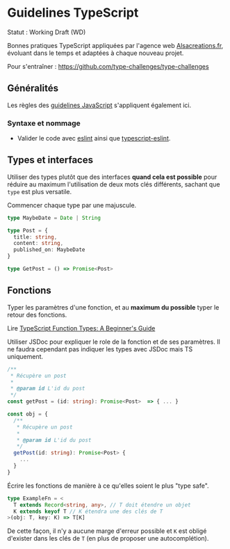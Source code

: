 # Guidelines TypeScript

Statut : Working Draft (WD)

Bonnes pratiques TypeScript appliquées par l'agence web [Alsacreations.fr](https://www.alsacreations.fr/), évoluant dans le temps et adaptées à chaque nouveau projet.

Pour s'entraîner : <https://github.com/type-challenges/type-challenges>

## Généralités

Les règles des [guidelines JavaScript](Guidelines-JavaScript.md) s'appliquent également ici.

### Syntaxe et nommage

- Valider le code avec [eslint](https://eslint.org/) ainsi que [typescript-eslint](https://typescript-eslint.io/).

## Types et interfaces

Utiliser des types plutôt que des interfaces **quand cela est possible** pour réduire au maximum l'utilisation de deux mots clés différents, sachant que `type` est plus versatile.

Commencer chaque type par une majuscule.

```ts
type MaybeDate = Date | String

type Post = {
  title: string,
  content: string,
  published_on: MaybeDate
}

type GetPost = () => Promise<Post>
```

## Fonctions

Typer les paramètres d'une fonction, et au **maximum du possible** typer le retour des fonctions.

Lire [TypeScript Function Types: A Beginner's Guide](https://dmitripavlutin.com/typescript-function-type/)

Utiliser JSDoc pour expliquer le role de la fonction et de ses paramètres. Il ne faudra cependant pas indiquer les types avec JSDoc mais TS uniquement.

```ts
/**
 * Récupère un post
 *
 * @param id L'id du post
 */
const getPost = (id: string): Promise<Post>  => { ... }

const obj = {
  /**
   * Récupère un post
   *
   * @param id L'id du post
   */
  getPost(id: string): Promise<Post> {
    ...
  }
}
```

Écrire les fonctions de manière à ce qu'elles soient le plus "type safe".

```ts
type ExampleFn = <
  T extends Record<string, any>, // T doit étendre un objet
  K extends keyof T // K étendra une des clés de T
>(obj: T, key: K) => T[K]
```

De cette façon, il n'y a aucune marge d'erreur possible et `K` est obligé d'exister dans les clés de `T` (en plus de proposer une autocomplétion).
